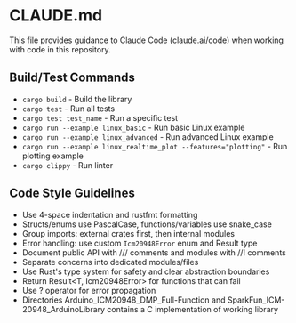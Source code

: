# CLAUDE.md

This file provides guidance to Claude Code (claude.ai/code) when working with code in this repository.

## Build/Test Commands
- `cargo build` - Build the library
- `cargo test` - Run all tests
- `cargo test test_name` - Run a specific test
- `cargo run --example linux_basic` - Run basic Linux example
- `cargo run --example linux_advanced` - Run advanced Linux example
- `cargo run --example linux_realtime_plot --features="plotting"` - Run plotting example
- `cargo clippy` - Run linter

## Code Style Guidelines
- Use 4-space indentation and rustfmt formatting
- Structs/enums use PascalCase, functions/variables use snake_case
- Group imports: external crates first, then internal modules
- Error handling: use custom `Icm20948Error` enum and Result type
- Document public API with /// comments and modules with //! comments
- Separate concerns into dedicated modules/files
- Use Rust's type system for safety and clear abstraction boundaries
- Return Result<T, Icm20948Error> for functions that can fail
- Use ? operator for error propagation
- Directories Arduino_ICM20948_DMP_Full-Function and SparkFun_ICM-20948_ArduinoLibrary contains a C implementation of working library